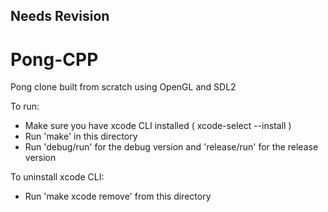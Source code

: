 ## Needs Revision

# Pong-CPP
Pong clone built from scratch using OpenGL and SDL2

To run:
- Make sure you have xcode CLI installed ( xcode-select --install )
- Run 'make' in this directory
- Run 'debug/run' for the debug version and 'release/run' for the release version

To uninstall xcode CLI:
- Run 'make xcode remove' from this directory
